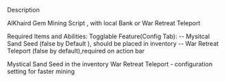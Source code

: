 Description

AlKhaird Gem Mining Script , with local Bank or War Retreat Teleport

Required Items and Abilities:
Togglable Feature(Config Tab): 
   -- Mysitcal Sand Seed (false by Default ), should be placed in inventory
  --  War Retreat Teleport (false by default),required on action bar

Mystical Sand Seed in the inventory War Retreat Teleport - configuration setting for faster mining